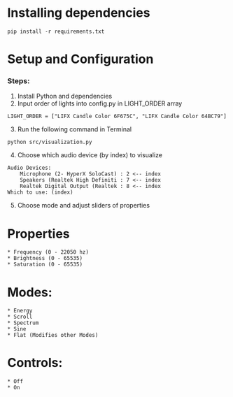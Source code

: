 # Installing dependencies
```
pip install -r requirements.txt
```

# Setup and Configuration
### Steps:
1. Install Python and dependencies
2. Input order of lights into config.py in LIGHT_ORDER array
```
LIGHT_ORDER = ["LIFX Candle Color 6F675C", "LIFX Candle Color 64BC79"]
```
3. Run the following command in Terminal
```
python src/visualization.py
```
4. Choose which audio device (by index) to visualize
```
Audio Devices:
    Microphone (2- HyperX SoloCast) : 2 <-- index
    Speakers (Realtek High Definiti : 7 <-- index
    Realtek Digital Output (Realtek : 8 <-- index
Which to use: (index)
```
5. Choose mode and adjust sliders of properties

# Properties
```
* Frequency (0 - 22050 hz)
* Brightness (0 - 65535)
* Saturation (0 - 65535)
```
# Modes:
```
* Energy
* Scroll
* Spectrum
* Sine
* Flat (Modifies other Modes)
```
# Controls:
```
* Off
* On
```
